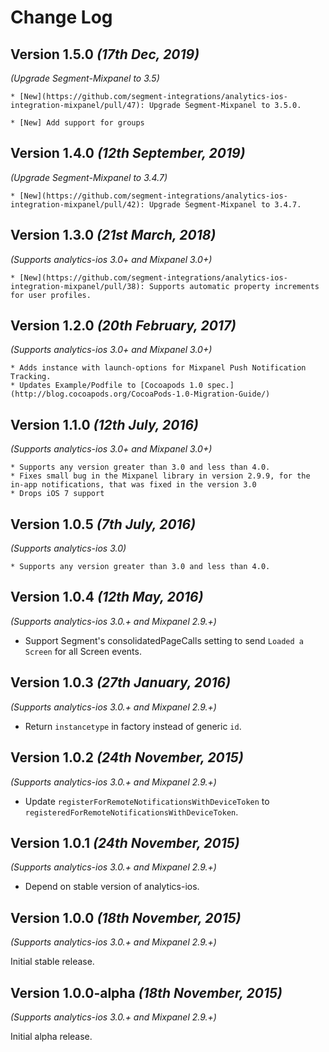 Change Log
==========

Version 1.5.0 *(17th Dec, 2019)*
-------------------------------------------
*(Upgrade Segment-Mixpanel to 3.5)*
    
    * [New](https://github.com/segment-integrations/analytics-ios-integration-mixpanel/pull/47): Upgrade Segment-Mixpanel to 3.5.0.

    * [New] Add support for groups


Version 1.4.0 *(12th September, 2019)*
-------------------------------------------
*(Upgrade Segment-Mixpanel to 3.4.7)*
    
    * [New](https://github.com/segment-integrations/analytics-ios-integration-mixpanel/pull/42): Upgrade Segment-Mixpanel to 3.4.7.

Version 1.3.0 *(21st March, 2018)*
-------------------------------------------
*(Supports analytics-ios 3.0+ and Mixpanel 3.0+)*
    
    * [New](https://github.com/segment-integrations/analytics-ios-integration-mixpanel/pull/38): Supports automatic property increments for user profiles. 

Version 1.2.0 *(20th February, 2017)*
-------------------------------------------
*(Supports analytics-ios 3.0+ and Mixpanel 3.0+)*
    
    * Adds instance with launch-options for Mixpanel Push Notification Tracking.
    * Updates Example/Podfile to [Cocoapods 1.0 spec.](http://blog.cocoapods.org/CocoaPods-1.0-Migration-Guide/) 

Version 1.1.0 *(12th July, 2016)*
-------------------------------------------
*(Supports analytics-ios 3.0+ and Mixpanel 3.0+)*
    
    * Supports any version greater than 3.0 and less than 4.0.
    * Fixes small bug in the Mixpanel library in version 2.9.9, for the in-app notifications, that was fixed in the version 3.0
    * Drops iOS 7 support


Version 1.0.5 *(7th July, 2016)*
-------------------------------------------
*(Supports analytics-ios 3.0)*
    
    * Supports any version greater than 3.0 and less than 4.0.

Version 1.0.4 *(12th May, 2016)*
-------------------------------------------
*(Supports analytics-ios 3.0.+ and Mixpanel 2.9.+)*

  * Support Segment's consolidatedPageCalls setting to send `Loaded a Screen` for all Screen events.

Version 1.0.3 *(27th January, 2016)*
-------------------------------------------
*(Supports analytics-ios 3.0.+ and Mixpanel 2.9.+)*

  * Return `instancetype` in factory instead of generic `id`.


Version 1.0.2 *(24th November, 2015)*
-------------------------------------------
*(Supports analytics-ios 3.0.+ and Mixpanel 2.9.+)*

  * Update `registerForRemoteNotificationsWithDeviceToken` to `registeredForRemoteNotificationsWithDeviceToken`.


Version 1.0.1 *(24th November, 2015)*
-------------------------------------------
*(Supports analytics-ios 3.0.+ and Mixpanel 2.9.+)*

  * Depend on stable version of analytics-ios.


Version 1.0.0 *(18th November, 2015)*
-------------------------------------------
*(Supports analytics-ios 3.0.+ and Mixpanel 2.9.+)*

Initial stable release.


Version 1.0.0-alpha *(18th November, 2015)*
-------------------------------------------
*(Supports analytics-ios 3.0.+ and Mixpanel 2.9.+)*

Initial alpha release.
